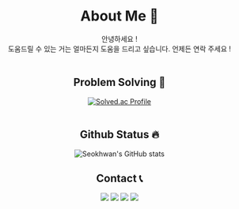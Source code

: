 <div align=center>
  
# About Me 👋
안녕하세요 ! </br>
도움드릴 수 있는 거는 얼마든지 도움을 드리고 싶습니다.
언제든 연락 주세요 !
</br></br>

 ## Problem Solving :muscle: 
 </a>
 
[![Solved.ac Profile](http://mazassumnida.wtf/api/v2/generate_badge?boj=2sh)](https://solved.ac/2sh/)<br/>
<br/>
  
## Github Status 🔥
  ![Seokhwan's GitHub stats](https://github-readme-stats.vercel.app/api?username=im2sh&show_icons=true&theme=radical)

## Contact 📞
  <a href="https://velog.io/@im2sh"><img src="https://img.shields.io/badge/Tech%20Blog-11B48A?style=flat-square&logo=Vimeo&logoColor=white&link=https://im2sh__.github.io"/></a>
  <a href="https://www.instagram.com/im2sh__/"><img src="https://img.shields.io/badge/Instagram-E4405F?style=flat-square&logo=Instagram&logoColor=white&link=https://www.instagram.com/im2sh__/"/></a>
  <a href="mailto:im2shandyou@gmail.com"><img src="https://img.shields.io/badge/Gmail-d14836?style=flat-square&logo=Gmail&logoColor=white&link=im2shandyou@gmail.com"/></a>
  <a href="https://www.linkedin.com/in/im2sh/"><img src="https://img.shields.io/badge/-LinkedIn-blue?style=flat-square&logo=Linkedin&logoColor=white&link=https://www.linkedin.com/in/im2sh/"></a>
</div>
